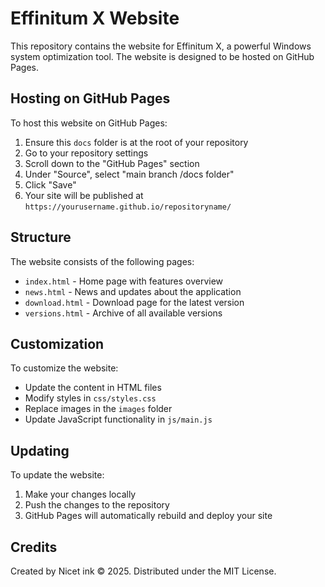 # Effinitum X Website

This repository contains the website for Effinitum X, a powerful Windows system optimization tool. The website is designed to be hosted on GitHub Pages.

## Hosting on GitHub Pages

To host this website on GitHub Pages:

1. Ensure this `docs` folder is at the root of your repository
2. Go to your repository settings
3. Scroll down to the "GitHub Pages" section
4. Under "Source", select "main branch /docs folder"
5. Click "Save"
6. Your site will be published at `https://yourusername.github.io/repositoryname/`

## Structure

The website consists of the following pages:

- `index.html` - Home page with features overview
- `news.html` - News and updates about the application
- `download.html` - Download page for the latest version
- `versions.html` - Archive of all available versions

## Customization

To customize the website:

- Update the content in HTML files
- Modify styles in `css/styles.css`
- Replace images in the `images` folder
- Update JavaScript functionality in `js/main.js`

## Updating

To update the website:

1. Make your changes locally
2. Push the changes to the repository
3. GitHub Pages will automatically rebuild and deploy your site

## Credits

Created by Nicet ink © 2025. Distributed under the MIT License. 